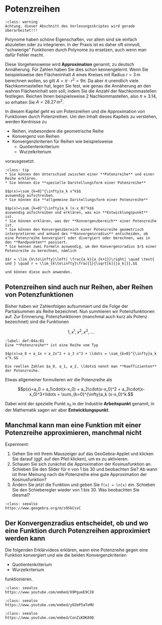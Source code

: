 # Potenzreihen 

```{admonition} Warnung
:class: warning
Achtung, dieser Abschnitt des Vorlesungsskriptes wird gerade überarbeitet!!!
```

Polynome haben schöne Eigenschaften, vor allem sind sie einfach abzuleiten oder zu integrieren. In der Praxis ist es daher oft sinnvoll, "schwierige" Funktionen durch Polynome zu ersetzen, auch wenn man dafür Fehler macht.

Diese Vorgehensweise wird **Approximation** genannt, zu deutsch Annäherung. Für Zahlen haben Sie dies schon kennengelernt. Wenn Sie beispielsweise den Flächeninhalt $A$ eines Kreises mit Radius $r = 3 \,\text{m}$ berechnen wollen, so gilt $A = \pi \cdot r^2 = 9\pi$. Da aber $\pi$ unendlich viele Nachkommastellen hat, legen Sie fest, wie genau die Annäherung an den wahren Flächeninhalt sein soll, indem Sie die Anzahl der Nachkommastellen festlegen. Reichen Ihnen beispielsweise 2 Nachkommastellen, also $\pi \approx 3.14$, so erhalten Sie $A = 28.27 \,\text{m}^2$.

In diesem Kapitel geht es um Potenzreihen und die Approximation von Funktionen durch Potenzreihen. Um den Inhalt dieses Kapitels zu verstehen, werden Kentnisse zu

* Reihen, insbesondere die geometrische Reihe
* Konvergenz von Reihen
* Konvergenzkriterien für Reihen wie beispielsweise
    * Quotientenkriterium
    * Wurzelkriterium
    
vorausgesetzt.


```{admonition} Lernziele
:class: tip
* Sie können den Unterschied zwischen einer **Potenzreihe** und einer Reihe erklären.
* Sie können die **spezielle Darstellungsform einer Potenzreihe** 

$$p(x)=\sum_{k=0}^{\infty}a_k x^k$$
auswendig aufschreiben.
* Sie können die **allgemeine Darstellungsform einer Potenzreihe** 

$$p(x)=\sum_{k=0}^{\infty}a_k (x-x_0)^k$$
auswendig aufschreiben und erklären, was ein **Entwicklungspunkt** ist.
* Sie können erklären, was der **Konvergenzbereich** einer Potenzreihe ist.
* Sie können den Konvergenzbereich einer Potenzreihe geometrisch interpretieren und anhand des **Konvergenzradius** entscheiden, ob eine Potenzreihe konvergiert oder divergiert oder berechnen, was in den **Randpunkten** passiert.
* Sie kennen zwei Formeln auswendig, um den Konvergenzradius $r$ einer Potenzreihe zu berechnen, nämlich

$$r = \lim_{k\to\infty}\left| \frac{a_k}{a_{k+1}}\right| \quad \text{ und } \quad r = \lim_{k\to\infty}\frac{1}{\sqrt[k]{|a_k|}},$$

und können diese auch anwenden. 
```


## Potenzreihen sind auch nur Reihen, aber Reihen von Potenzfunktionen

Bisher haben wir Zahlenfolgen aufsummiert und die Folge der Partialsummen als Reihe bezeichnet. Nun summieren wir Potenzfunktionen auf. Zur Erinnerung, Potenzfunktionen (manchmal auch kurz als Potenz bezeichnet) sind die Funktionen

$$1, x^1, x^2, x^3, \ldots.$$

````{prf:definition}
:label: def:04a:01
Eine **Potenzreihe** ist eine Reihe vom Typ

$$p(x)=a_0 + a_1x + a_2x^2 + a_3 x^3 + \ldots = \sum_{k=0}^{\infty}a_k x^k.$$

Die reellen Zahlen $a_0, a_1, a_2, \ldots$ nennt man **Koeffizienten** der Potenzreihe.
````


Etwas allgemeiner formulieren wir die Potenzreihe als

$$p(x)=a_0 + a_1\cdot(x-x_0) + a_2\cdot(x-x_0)^2 + a_3\cdot(x-x_0)^3+\ldots = \sum_{k=0}^{\infty}a_k (x-x_0)^k.$$

Dabei wird der spezielle Punkt $x_0$ in der Industrie **Arbeitspunkt** genannt, in der Mathematik sagen wir aber **Entwicklungspunkt**.


## Manchmal kann man eine Funktion mit einer Potenzreihe approximieren, manchmal nicht

Experiment:

1. Gehen Sie mit Ihrem Mauszeiger auf das GeoGebra-Applet und klicken Sie darauf (ggf. auf den Pfeil klicken), um es zu aktivieren.
2. Schauen Sie sich zunächst die Approximation der Kosinusfunktion an. Schieben Sie den Slider für n von 1 bis 30 und beobachten Sie? Ab wann ist Ihrer Meinung nach die Potenzreihe eine gute Approximation der Kosinusfunktion? 
3. Ändern Sie jetzt die Funktion und geben Sie `f(x) = ln(x)` ein. Schieben Sie den Schieberegler wieder von 1 bis 30. Was beobachten Sie diesmal?

```{admonition} GeoGebra
:class: seealso
https://www.geogebra.org/m/s9SkCsvC
```

## Der Konvergenzradius entscheidet, ob und wo eine Funktion durch Potenzreihen approximiert werden kann

Die folgenden Erklärvideos erklären, wann eine Potenzreihe gegen eine Funktion konvergiert und wie die beiden Konvergenzkriterien
* Quotientenkriterium
* Wurzelkriterium

funktionieren.


```{admonition} Video
:class: seealso
https://www.youtube.com/embed/69PgueE9CI0
```

```{admonition} Video
:class: seealso
https://www.youtube.com/embed/yO2mP5aToMU
```

```{admonition} Video
:class: seealso
https://www.youtube.com/embed/ConZiKDKA9Q
```
